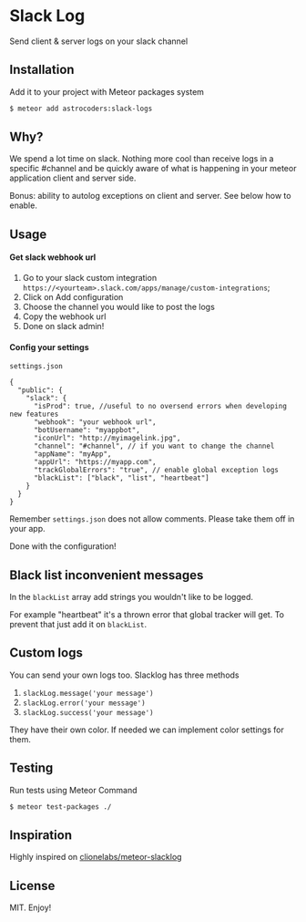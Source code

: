 Slack Log
==========

Send client & server logs on your slack channel

## Installation
Add it to your project with Meteor packages system

```sh
$ meteor add astrocoders:slack-logs
```

## Why?
We spend a lot time on slack. Nothing more cool than receive logs in
a specific #channel and be quickly aware of what is happening in your meteor
application client and server side.

Bonus: ability to autolog exceptions on client and server.
See below how to enable.

## Usage

#### Get slack webhook url

1. Go to your slack custom integration `https://<yourteam>.slack.com/apps/manage/custom-integrations`;
2. Click on Add configuration
3. Choose the channel you would like to post the logs
4. Copy the webhook url
5. Done on slack admin!

#### Config your settings

`settings.json`
```
{
  "public": {
    "slack": {
      "isProd": true, //useful to no oversend errors when developing new features
      "webhook": "your webhook url",
      "botUsername": "myappbot",
      "iconUrl": "http://myimagelink.jpg",
      "channel": "#channel", // if you want to change the channel
      "appName": "myApp",
      "appUrl": "https://myapp.com",
      "trackGlobalErrors": "true", // enable global exception logs
      "blackList": ["black", "list", "heartbeat"]
    }
  }
}
```

Remember `settings.json` does not allow comments. Please take them off in your app.

Done with the configuration!

## Black list inconvenient messages

In the `blackList` array add strings you wouldn't like to be logged.

For example "heartbeat" it's a thrown error that global tracker will get. To prevent that
just add it on `blackList`.

## Custom logs

You can send your own logs too. Slacklog has three methods

1. `slackLog.message('your message')`
2. `slackLog.error('your message')`
3. `slackLog.success('your message')`

They have their own color. If needed we can implement color settings for them.

## Testing

Run tests using Meteor Command

```sh
$ meteor test-packages ./
```

## Inspiration

Highly inspired on [clionelabs/meteor-slacklog](https://github.com/clionelabs/meteor-slacklog)

## License

MIT. Enjoy!